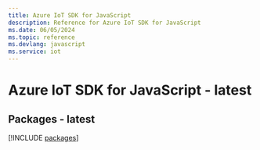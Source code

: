 ```yaml
---
title: Azure IoT SDK for JavaScript
description: Reference for Azure IoT SDK for JavaScript
ms.date: 06/05/2024
ms.topic: reference
ms.devlang: javascript
ms.service: iot
---
```

# Azure IoT SDK for JavaScript - latest
## Packages - latest
[!INCLUDE [packages](iot-index.md)]